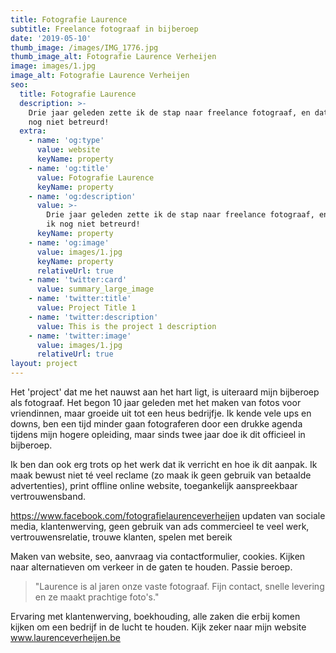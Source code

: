 ```yaml
---
title: Fotografie Laurence
subtitle: Freelance fotograaf in bijberoep
date: '2019-05-10'
thumb_image: /images/IMG_1776.jpg
thumb_image_alt: Fotografie Laurence Verheijen
image: images/1.jpg
image_alt: Fotografie Laurence Verheijen
seo:
  title: Fotografie Laurence
  description: >-
    Drie jaar geleden zette ik de stap naar freelance fotograaf, en dat heb ik
    nog niet betreurd!
  extra:
    - name: 'og:type'
      value: website
      keyName: property
    - name: 'og:title'
      value: Fotografie Laurence
      keyName: property
    - name: 'og:description'
      value: >-
        Drie jaar geleden zette ik de stap naar freelance fotograaf, en dat heb
        ik nog niet betreurd!
      keyName: property
    - name: 'og:image'
      value: images/1.jpg
      keyName: property
      relativeUrl: true
    - name: 'twitter:card'
      value: summary_large_image
    - name: 'twitter:title'
      value: Project Title 1
    - name: 'twitter:description'
      value: This is the project 1 description
    - name: 'twitter:image'
      value: images/1.jpg
      relativeUrl: true
layout: project
---
```

Het 'project' dat me het nauwst aan het hart ligt, is uiteraard mijn bijberoep als fotograaf. Het begon 10 jaar geleden met het maken van fotos voor vriendinnen, maar groeide uit tot een heus bedrijfje. Ik kende vele ups en downs, ben een tijd minder gaan fotograferen door een drukke agenda tijdens mijn hogere opleiding, maar sinds twee jaar doe ik dit officieel in bijberoep. 

Ik ben dan ook erg trots op het werk dat ik verricht en hoe ik dit aanpak. Ik maak bewust niet té veel reclame (zo maak ik geen gebruik van betaalde advertenties), print offline online website, toegankelijk aanspreekbaar vertrouwensband. 

<https://www.facebook.com/fotografielaurenceverheijen> updaten van sociale media, klantenwerving, geen gebruik van ads commercieel te veel werk, vertrouwensrelatie, trouwe klanten, spelen met bereik 

Maken van website, seo, aanvraag via contactformulier, cookies. Kijken naar alternatieven om verkeer in de gaten te houden. Passie beroep.

> "Laurence is al jaren onze vaste fotograaf. Fijn contact, snelle levering en ze maakt prachtige foto's."

Ervaring met klantenwerving, boekhouding, alle zaken die erbij komen kijken om een bedrijf in de lucht te houden. Kijk zeker naar mijn website www.laurenceverheijen.be 
